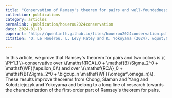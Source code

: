 ```yaml
---
title: "Conservation of Ramsey's theorem for pairs and well-foundedness"
collection: publications
category: articles
permalink: /publication/houerou2024conservation
date: 2024-01-18
paperurl: 'http://quentinlh.github.io/files/houerou2024conservation.pdf'
citation: "Q. Le Houérou, L. Levy Patey and K. Yokoyama (2024). &quot;Conservation of Ramsey's theorem for pairs and well-foundedness. Trans. Amer. Math. Soc., 378(3):2157–2186, 2025&quot;."

---
```


In this article, we prove that Ramsey's theorem for pairs and two colors is \\( \Pi^1_1 \\)-conservative over \\(\mathsf{RCA}_0 + \mathsf{B}\Sigma_2^0 + \mathsf{WF}(\epsilon_0)\\) and over \\(\mathsf{RCA}_0 + \mathsf{B}\Sigma_2^0 + \bigcup_n \mathsf{WF}(\omega^\omega_n)\\). These results improve theorems from Chong, Slaman and Yang and Kołodziejczyk and Yokoyama and belong to a long line of research towards the characterization of the first-order part of Ramsey's theorem for pairs.